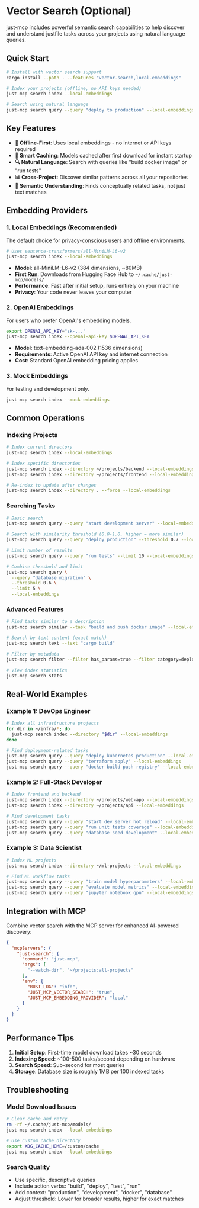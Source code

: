# Vector Search (Optional)

just-mcp includes powerful semantic search capabilities to help discover and understand justfile tasks across your projects using natural language queries.

## Quick Start

```bash
# Install with vector search support
cargo install --path . --features "vector-search,local-embeddings"

# Index your projects (offline, no API keys needed)
just-mcp search index --local-embeddings

# Search using natural language
just-mcp search query --query "deploy to production" --local-embeddings
```

## Key Features

- **🔌 Offline-First**: Uses local embeddings - no internet or API keys required
- **🚀 Smart Caching**: Models cached after first download for instant startup
- **🔍 Natural Language**: Search with queries like "build docker image" or "run tests"
- **📊 Cross-Project**: Discover similar patterns across all your repositories
- **🎯 Semantic Understanding**: Finds conceptually related tasks, not just text matches

## Embedding Providers

### 1. Local Embeddings (Recommended)

The default choice for privacy-conscious users and offline environments.

```bash
# Uses sentence-transformers/all-MiniLM-L6-v2
just-mcp search index --local-embeddings
```

- **Model**: all-MiniLM-L6-v2 (384 dimensions, ~80MB)
- **First Run**: Downloads from Hugging Face Hub to `~/.cache/just-mcp/models/`
- **Performance**: Fast after initial setup, runs entirely on your machine
- **Privacy**: Your code never leaves your computer

### 2. OpenAI Embeddings

For users who prefer OpenAI's embedding models.

```bash
export OPENAI_API_KEY="sk-..."
just-mcp search index --openai-api-key $OPENAI_API_KEY
```

- **Model**: text-embedding-ada-002 (1536 dimensions)
- **Requirements**: Active OpenAI API key and internet connection
- **Cost**: Standard OpenAI embedding pricing applies

### 3. Mock Embeddings

For testing and development only.

```bash
just-mcp search index --mock-embeddings
```

## Common Operations

### Indexing Projects

```bash
# Index current directory
just-mcp search index --local-embeddings

# Index specific directories
just-mcp search index --directory ~/projects/backend --local-embeddings
just-mcp search index --directory ~/projects/frontend --local-embeddings

# Re-index to update after changes
just-mcp search index --directory . --force --local-embeddings
```

### Searching Tasks

```bash
# Basic search
just-mcp search query --query "start development server" --local-embeddings

# Search with similarity threshold (0.0-1.0, higher = more similar)
just-mcp search query --query "deploy production" --threshold 0.7 --local-embeddings

# Limit number of results
just-mcp search query --query "run tests" --limit 10 --local-embeddings

# Combine threshold and limit
just-mcp search query \
  --query "database migration" \
  --threshold 0.6 \
  --limit 5 \
  --local-embeddings
```

### Advanced Features

```bash
# Find tasks similar to a description
just-mcp search similar --task "build and push docker image" --local-embeddings

# Search by text content (exact match)
just-mcp search text --text "cargo build"

# Filter by metadata
just-mcp search filter --filter has_params=true --filter category=deployment

# View index statistics
just-mcp search stats
```

## Real-World Examples

### Example 1: DevOps Engineer

```bash
# Index all infrastructure projects
for dir in ~/infra/*; do
  just-mcp search index --directory "$dir" --local-embeddings
done

# Find deployment-related tasks
just-mcp search query --query "deploy kubernetes production" --local-embeddings
just-mcp search query --query "terraform apply" --local-embeddings
just-mcp search query --query "docker build push registry" --local-embeddings
```

### Example 2: Full-Stack Developer

```bash
# Index frontend and backend
just-mcp search index --directory ~/projects/web-app --local-embeddings
just-mcp search index --directory ~/projects/api --local-embeddings

# Find development tasks
just-mcp search query --query "start dev server hot reload" --local-embeddings
just-mcp search query --query "run unit tests coverage" --local-embeddings
just-mcp search query --query "database seed development" --local-embeddings
```

### Example 3: Data Scientist

```bash
# Index ML projects
just-mcp search index --directory ~/ml-projects --local-embeddings

# Find ML workflow tasks
just-mcp search query --query "train model hyperparameters" --local-embeddings
just-mcp search query --query "evaluate model metrics" --local-embeddings
just-mcp search query --query "jupyter notebook gpu" --local-embeddings
```

## Integration with MCP

Combine vector search with the MCP server for enhanced AI-powered discovery:

```json
{
  "mcpServers": {
    "just-search": {
      "command": "just-mcp",
      "args": [
        "--watch-dir", "~/projects:all-projects"
      ],
      "env": {
        "RUST_LOG": "info",
        "JUST_MCP_VECTOR_SEARCH": "true",
        "JUST_MCP_EMBEDDING_PROVIDER": "local"
      }
    }
  }
}
```

## Performance Tips

1. **Initial Setup**: First-time model download takes ~30 seconds
2. **Indexing Speed**: ~100-500 tasks/second depending on hardware
3. **Search Speed**: Sub-second for most queries
4. **Storage**: Database size is roughly 1MB per 100 indexed tasks

## Troubleshooting

### Model Download Issues

```bash
# Clear cache and retry
rm -rf ~/.cache/just-mcp/models/
just-mcp search index --local-embeddings

# Use custom cache directory
export XDG_CACHE_HOME=/custom/cache
just-mcp search index --local-embeddings
```

### Search Quality

- Use specific, descriptive queries
- Include action verbs: "build", "deploy", "test", "run"
- Add context: "production", "development", "docker", "database"
- Adjust threshold: Lower for broader results, higher for exact matches